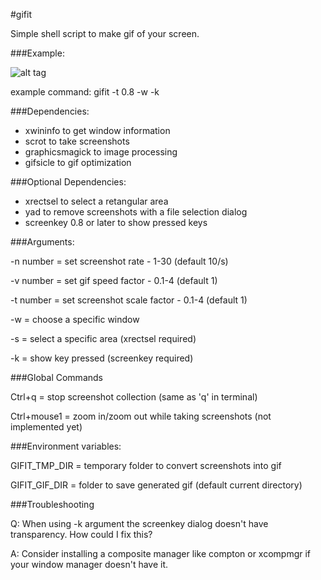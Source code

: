 #gifit

Simple shell script to make gif of your screen.


###Example:

![alt tag](http://s6.postimg.org/g69y6lt3l/2016_02_11_23_46_06.gif)

example command: gifit -t 0.8 -w -k

###Dependencies:

* xwininfo to get window information
* scrot to take screenshots
* graphicsmagick to image processing
* gifsicle to gif optimization

###Optional Dependencies:

* xrectsel to select a retangular area
* yad to remove screenshots with a file selection dialog
* screenkey 0.8 or later to show pressed keys

###Arguments:

-n number = set screenshot rate - 1-30 (default 10/s)

-v number = set gif speed factor - 0.1-4 (default 1)

-t number = set screenshot scale factor - 0.1-4 (default 1)

-w = choose a specific window

-s = select a specific area (xrectsel required)

-k = show key pressed (screenkey required)

###Global Commands

Ctrl+q = stop screenshot collection (same as 'q' in terminal)

Ctrl+mouse1 = zoom in/zoom out while taking screenshots (not implemented yet)


###Environment variables:

GIFIT_TMP_DIR = temporary folder to convert screenshots into gif

GIFIT_GIF_DIR = folder to save generated gif (default current directory)

###Troubleshooting

Q: When using -k argument the screenkey dialog doesn't have transparency. How could I fix this?

A: Consider installing a composite manager like compton or xcompmgr if your window manager doesn't have it.

